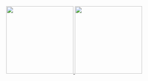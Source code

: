<div >
  <a href="https://github.com/milliorn">
    <img height="180em" src="https://github-readme-stats-git-masterrstaa-rickstaa.vercel.app/api/top-langs/?username=milliorn&layout=compact&langs_count=8&theme=nord&hide=,nwscript"/>
    <img height="180em" src="https://github-readme-stats-sigma-five.vercel.app/api?username=milliorn&&show_icons=true&theme=nord&include_all_commits=true"/>
  </a>
</div>  
